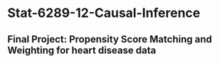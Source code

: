 # Stat-6289-12-Causal-Inference
## Final Project: Propensity Score Matching and Weighting for heart disease data
